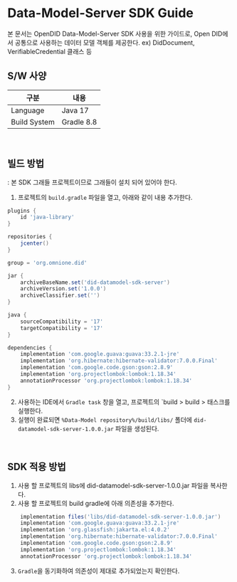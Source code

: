# Data-Model-Server SDK Guide
본 문서는 OpenDID Data-Model-Server SDK 사용을 위한 가이드로, 
Open DID에서 공통으로 사용하는 데이터 모델 객체를 제공한다.
ex) DidDocument, VerifiableCredential 클래스 등


## S/W 사양
| 구분 | 내용                |
|------|----------------------------|
| Language  | Java 17|
| Build System  | Gradle 8.8 |

<br>

## 빌드 방법
: 본 SDK 그래들 프로젝트이므로 그래들이 설치 되어 있어야 한다.
1. 프로젝트의 `build.gradle` 파일을 열고, 아래와 같이 내용 추가한다.
```groovy
plugins {
    id 'java-library'
}

repositories {
    jcenter()
}

group = 'org.omnione.did'

jar {
    archiveBaseName.set('did-datamodel-sdk-server') 
    archiveVersion.set('1.0.0')
    archiveClassifier.set('') 
}

java {
    sourceCompatibility = '17'
    targetCompatibility = '17'
}

dependencies {
    implementation 'com.google.guava:guava:33.2.1-jre'
    implementation 'org.hibernate:hibernate-validator:7.0.0.Final'
    implementation 'com.google.code.gson:gson:2.8.9'
    implementation 'org.projectlombok:lombok:1.18.34'
    annotationProcessor 'org.projectlombok:lombok:1.18.34'
}
```
2. 사용하는 IDE에서 `Gradle task` 창을 열고, 프로젝트의 `build > build > 태스크를 실행한다.
3. 실행이 완료되면 `%Data-Model repository%/build/libs/` 폴더에 `did-datamodel-sdk-server-1.0.0.jar` 파일을 생성된다.

<br>

## SDK 적용 방법
1. 사용 할 프로젝트의 libs에 did-datamodel-sdk-server-1.0.0.jar 파일을 복사한다.
2. 사용 할 프로젝트의 build gradle에 아래 의존성을 추가한다.

```groovy
    implementation files('libs/did-datamodel-sdk-server-1.0.0.jar')
    implementation 'com.google.guava:guava:33.2.1-jre'
    implementation 'org.glassfish:jakarta.el:4.0.2'
    implementation 'org.hibernate:hibernate-validator:7.0.0.Final'
    implementation 'com.google.code.gson:gson:2.8.9'
    implementation 'org.projectlombok:lombok:1.18.34'
    annotationProcessor 'org.projectlombok:lombok:1.18.34'
```
3. `Gradle`을 동기화하여 의존성이 제대로 추가되었는지 확인한다.

<br>